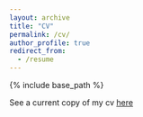```yaml
---
layout: archive
title: "CV"
permalink: /cv/
author_profile: true
redirect_from:
  - /resume
---
```


{% include base_path %}

See a current copy of my cv [here](theloniousgoerz.github.io/files/goerz_cv_updated.pdf)
